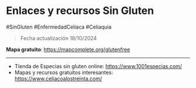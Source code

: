 # Enlaces y recursos Sin Gluten
#SinGluten #EnfermedadCeliaca #Celiaquia

> Fecha actualización 18/10/2024

**Mapa gratuito**: https://mapcomplete.org/glutenfree
___

- Tienda de Especias sin gluten online: https://www.1001especias.com/
- Mapas y recursos gratuitos interesantes: https://www.celiacoalostreinta.com/
